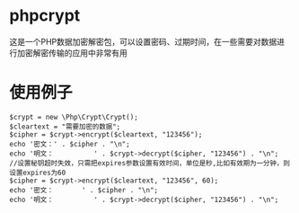 # phpcrypt
这是一个PHP数据加密解密包，可以设置密码、过期时间，在一些需要对数据进行加密解密传输的应用中非常有用
# 使用例子
```
$crypt = new \Php\Crypt\Crypt();
$cleartext = "需要加密的数据";
$cipher = $crypt->encrypt($cleartext, "123456");
echo '密文：' . $cipher . "\n";
echo '明文：          ' . $crypt->decrypt($cipher, "123456") . "\n";
//设置秘钥超时失效，只需把expires参数设置有效时间，单位是秒,比如有效期为一分钟，则设置expires为60
$cipher = $crypt->encrypt($cleartext, "123456", 60);
echo '密文：       ' . $cipher . "\n";
echo '明文：          ' . $crypt->decrypt($cipher, "123456") . "\n";
```
